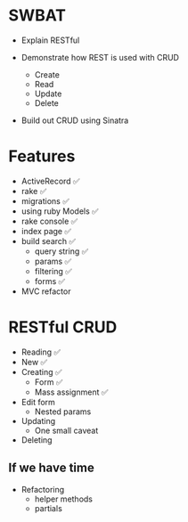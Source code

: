 # SWBAT
* Explain RESTful

* Demonstrate how REST is used with CRUD
  - Create  
  - Read
  - Update
  - Delete

* Build out CRUD using Sinatra

# Features
  * ActiveRecord ✅
  * rake ✅
  * migrations ✅
  * using ruby Models ✅
  * rake console ✅
  * index page ✅
  * build search ✅
    * query string ✅
    * params ✅
    * filtering ✅
    * forms ✅
  * MVC refactor

# RESTful CRUD
* Reading ✅
* New ✅
* Creating ✅
  * Form ✅
  * Mass assignment ✅
* Edit form
  * Nested params
* Updating
  * One small caveat
* Deleting

## If we have time
* Refactoring
  * helper methods
  * partials
